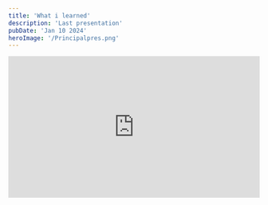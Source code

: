 ```yaml
---
title: 'What i learned'
description: 'Last presentation'
pubDate: 'Jan 10 2024'
heroImage: '/Principalpres.png'
---
```

<div style="padding:56.25% 0 0 0;position:relative;"><iframe src="https://player.vimeo.com/video/901503410?badge=0&amp;autopause=0&amp;player_id=0&amp;app_id=58479" frameborder="0" allow="autoplay; fullscreen; picture-in-picture" style="position:absolute;top:0;left:0;width:100%;height:100%;" title="What I learned - Amine Serrar"></iframe></div><script src="https://player.vimeo.com/api/player.js"></script>